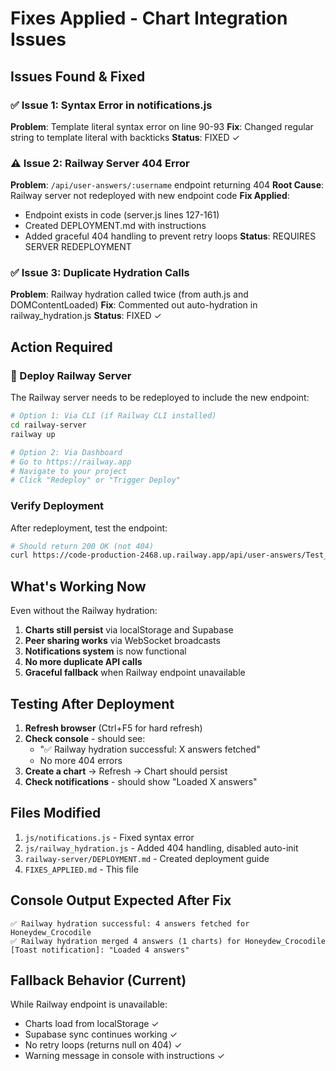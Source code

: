 # Fixes Applied - Chart Integration Issues

## Issues Found & Fixed

### ✅ Issue 1: Syntax Error in notifications.js
**Problem**: Template literal syntax error on line 90-93
**Fix**: Changed regular string to template literal with backticks
**Status**: FIXED ✓

### ⚠️ Issue 2: Railway Server 404 Error
**Problem**: `/api/user-answers/:username` endpoint returning 404
**Root Cause**: Railway server not redeployed with new endpoint code
**Fix Applied**:
- Endpoint exists in code (server.js lines 127-161)
- Created DEPLOYMENT.md with instructions
- Added graceful 404 handling to prevent retry loops
**Status**: REQUIRES SERVER REDEPLOYMENT

### ✅ Issue 3: Duplicate Hydration Calls
**Problem**: Railway hydration called twice (from auth.js and DOMContentLoaded)
**Fix**: Commented out auto-hydration in railway_hydration.js
**Status**: FIXED ✓

## Action Required

### 🚨 Deploy Railway Server

The Railway server needs to be redeployed to include the new endpoint:

```bash
# Option 1: Via CLI (if Railway CLI installed)
cd railway-server
railway up

# Option 2: Via Dashboard
# Go to https://railway.app
# Navigate to your project
# Click "Redeploy" or "Trigger Deploy"
```

### Verify Deployment

After redeployment, test the endpoint:

```bash
# Should return 200 OK (not 404)
curl https://code-production-2468.up.railway.app/api/user-answers/Test_User
```

## What's Working Now

Even without the Railway hydration:

1. **Charts still persist** via localStorage and Supabase
2. **Peer sharing works** via WebSocket broadcasts
3. **Notifications system** is now functional
4. **No more duplicate API calls**
5. **Graceful fallback** when Railway endpoint unavailable

## Testing After Deployment

1. **Refresh browser** (Ctrl+F5 for hard refresh)
2. **Check console** - should see:
   - "✅ Railway hydration successful: X answers fetched"
   - No more 404 errors
3. **Create a chart** → Refresh → Chart should persist
4. **Check notifications** - should show "Loaded X answers"

## Files Modified

1. `js/notifications.js` - Fixed syntax error
2. `js/railway_hydration.js` - Added 404 handling, disabled auto-init
3. `railway-server/DEPLOYMENT.md` - Created deployment guide
4. `FIXES_APPLIED.md` - This file

## Console Output Expected After Fix

```
✅ Railway hydration successful: 4 answers fetched for Honeydew_Crocodile
✅ Railway hydration merged 4 answers (1 charts) for Honeydew_Crocodile
[Toast notification]: "Loaded 4 answers"
```

## Fallback Behavior (Current)

While Railway endpoint is unavailable:
- Charts load from localStorage ✓
- Supabase sync continues working ✓
- No retry loops (returns null on 404) ✓
- Warning message in console with instructions ✓
